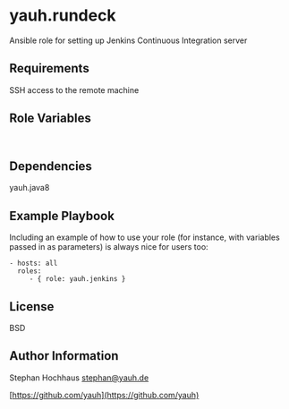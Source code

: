 # yauh.rundeck
Ansible role for setting up Jenkins Continuous Integration server

## Requirements
SSH access to the remote machine

## Role Variables

```


```

## Dependencies
yauh.java8

## Example Playbook
Including an example of how to use your role (for instance, with variables passed in as parameters) is always nice for users too:

```
- hosts: all
  roles:
     - { role: yauh.jenkins }
```

## License
BSD

## Author Information
Stephan Hochhaus stephan@yauh.de

[https://github.com/yauh](https://github.com/yauh)
